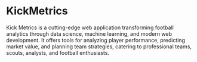 # KickMetrics
Kick Metrics is a cutting-edge web application transforming football analytics through data science, machine learning, and modern web development. It offers tools for analyzing player performance, predicting market value, and planning team strategies, catering to professional teams, scouts, analysts, and football enthusiasts.
